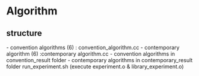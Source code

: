 # Algorithm
## structure
<algorithm implement files>
- convention algorithms (6) : convention_algorithm.cc
- contemporary algorithm (6) :contemporary algorithm.cc

<result csv files>
- convention algorithms in convention_result folder
- contemporary algorithms in contemporary_result folder


<how to experiment>
run_experiment.sh
(execute experiment.o & library_experiment.o)
